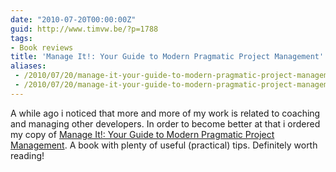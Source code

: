 ```yaml
---
date: "2010-07-20T00:00:00Z"
guid: http://www.timvw.be/?p=1788
tags:
- Book reviews
title: 'Manage It!: Your Guide to Modern Pragmatic Project Management'
aliases:
 - /2010/07/20/manage-it-your-guide-to-modern-pragmatic-project-management/
 - /2010/07/20/manage-it-your-guide-to-modern-pragmatic-project-management.html
---
```

A while ago i noticed that more and more of my work is related to coaching and managing other developers. In order to become better at that i ordered my copy of [Manage It!: Your Guide to Modern Pragmatic Project Management](http://pragprog.com/titles/jrpm/manage-it). A book with plenty of useful (practical) tips. Definitely worth reading!
